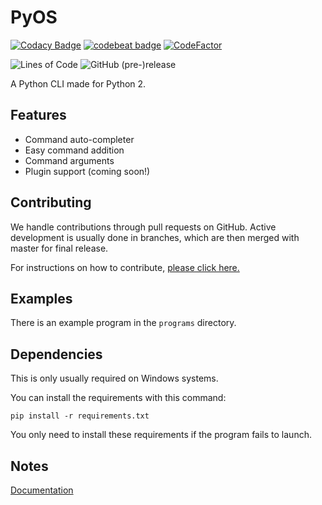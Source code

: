 # PyOS

[![Codacy Badge](https://api.codacy.com/project/badge/Grade/e3808caf3fcd469187062693a68cb95d)](https://www.codacy.com/app/CodeNet/PyOS?utm_source=github.com&amp;utm_medium=referral&amp;utm_content=Prouser123/PyOS&amp;utm_campaign=Badge_Grade)
[![codebeat badge](https://codebeat.co/badges/f326bb09-b832-4fd9-84f2-d16dd7428c79)](https://codebeat.co/projects/github-com-prouser123-pyos-master)
[![CodeFactor](https://www.codefactor.io/repository/github/prouser123/pyos/badge)](https://www.codefactor.io/repository/github/prouser123/pyos)

![Lines of Code](https://tokei.rs/b1/github/Prouser123/PyOS)
![GitHub (pre-)release](https://img.shields.io/github/release/Prouser123/PyOS/all.svg)

A Python CLI made for Python 2.

## Features

- Command auto-completer
- Easy command addition
- Command arguments
- Plugin support (coming soon!)

## Contributing

We handle contributions through pull requests on GitHub. Active development is usually done in branches, which are then merged with master for final release.

 For instructions on how to contribute, [please click here.](https://github.com/Prouser123/PyOS/blob/master/CONTRIBUTING.md)

## Examples

There is an example program in the ```programs``` directory.

## Dependencies

This is only usually required on Windows systems.

You can install the requirements with this command:

```pip install -r requirements.txt```

You only need to install these requirements if the program fails to launch.

## Notes
[Documentation](DOCUMENTATION.md)
